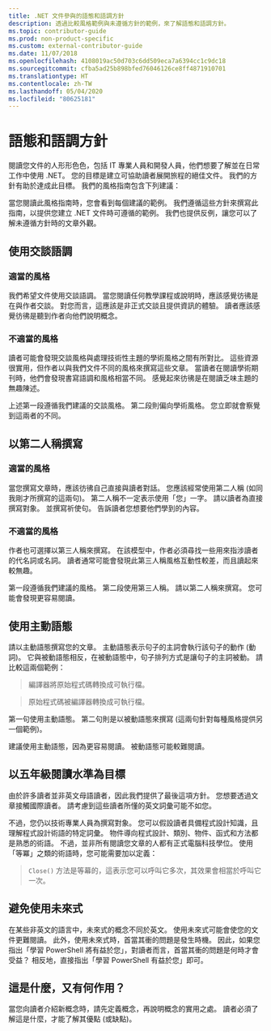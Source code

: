 ```yaml
---
title: .NET 文件參與的語態和語調方針
description: 透過比較風格範例與未遵循方針的範例，來了解語態和語調方針。
ms.topic: contributor-guide
ms.prod: non-product-specific
ms.custom: external-contributor-guide
ms.date: 11/07/2018
ms.openlocfilehash: 4108019ac50d703c6dd509eca7a6394cc1c9dc18
ms.sourcegitcommit: cfba5ad25b898bfed76046126ce8ff4871910701
ms.translationtype: HT
ms.contentlocale: zh-TW
ms.lasthandoff: 05/04/2020
ms.locfileid: "80625181"
---
```

# <a name="voice-and-tone-guidelines"></a>語態和語調方針

閱讀您文件的人形形色色，包括 IT 專業人員和開發人員，他們想要了解並在日常工作中使用 .NET。 您的目標是建立可協助讀者展開旅程的絕佳文件。 我們的方針有助於達成此目標。 我們的風格指南包含下列建議：

當您閱讀此風格指南時，您會看到每個建議的範例。 我們遵循這些方針來撰寫此指南，以提供您建立 .NET 文件時可遵循的範例。 我們也提供反例，讓您可以了解未遵循方針時的文章外觀。

## <a name="use-a-conversational-tone"></a>使用交談語調

### <a name="appropriate-style"></a>適當的風格

我們希望文件使用交談語調。 當您閱讀任何教學課程或說明時，應該感覺彷彿是在與作者交談。 對您而言，這應該是非正式交談且提供資訊的體驗。 讀者應該感覺彷彿是聽到作者向他們說明概念。

### <a name="inappropriate-style"></a>不適當的風格

讀者可能會發現交談風格與處理技術性主題的學術風格之間有所對比。 這些資源很實用，但作者以與我們文件不同的風格來撰寫這些文章。 當讀者在閱讀學術期刊時，他們會發現書寫語調和風格相當不同。 感覺起來彷彿是在閱讀乏味主題的無趣陳述。  

上述第一段遵循我們建議的交談風格。 第二段則偏向學術風格。 您立即就會察覺到這兩者的不同。 

## <a name="write-in-second-person"></a>以第二人稱撰寫

### <a name="appropriate-style"></a>適當的風格

當您撰寫文章時，應該彷彿自己直接與讀者對話。 您應該經常使用第二人稱 (如同我剛才所撰寫的這兩句)。 第二人稱不一定表示使用「您」一字。 請以讀者為直接撰寫對象。 並撰寫祈使句。 告訴讀者您想要他們學到的內容。

### <a name="inappropriate-style"></a>不適當的風格

作者也可選擇以第三人稱來撰寫。 在該模型中，作者必須尋找一些用來指涉讀者的代名詞或名詞。 讀者通常可能會發現此第三人稱風格互動性較差，而且讀起來較無趣。

第一段遵循我們建議的風格。 第二段使用第三人稱。 請以第二人稱來撰寫。 您可能會發現更容易閱讀。

## <a name="use-active-voice"></a>使用主動語態

請以主動語態撰寫您的文章。 主動語態表示句子的主詞會執行該句子的動作 (動詞)。 它與被動語態相反，在被動語態中，句子排列方式是讓句子的主詞被動。 請比較這兩個範例：

>編譯器將原始程式碼轉換成可執行檔。

>原始程式碼被編譯器轉換成可執行檔。

第一句使用主動語態。 第二句則是以被動語態來撰寫 (這兩句針對每種風格提供另一個範例)。

建議使用主動語態，因為更容易閱讀。 被動語態可能較難閱讀。

## <a name="target-a-fifth-grade-reading-level"></a>以五年級閱讀水準為目標

由於許多讀者並非英文母語讀者，因此我們提供了最後這項方針。 您想要透過文章接觸國際讀者。 請考慮到這些讀者所懂的英文詞彙可能不如您。

不過，您仍以技術專業人員為撰寫對象。 您可以假設讀者具備程式設計知識，且理解程式設計術語的特定詞彙。 物件導向程式設計、類別、物件、函式和方法都是熟悉的術語。 不過，並非所有閱讀您文章的人都有正式電腦科技學位。 使用「等冪」之類的術語時，您可能需要加以定義：

>`Close()` 方法是等幕的，這表示您可以呼叫它多次，其效果會相當於呼叫它一次。

## <a name="avoid-future-tense"></a>避免使用未來式

在某些非英文的語言中，未來式的概念不同於英文。 使用未來式可能會使您的文件更難閱讀。 此外，使用未來式時，首當其衝的問題是發生時機。 因此，如果您指出「學習 PowerShell 將有益於您」，對讀者而言，首當其衝的問題是何時才會受益？ 相反地，直接指出「學習 PowerShell 有益於您」即可。

## <a name="what-is-it---so-what"></a>這是什麼，又有何作用？

當您向讀者介紹新概念時，請先定義概念，再說明概念的實用之處。 讀者必須了解這是什麼，才能了解其優點 (或缺點)。
